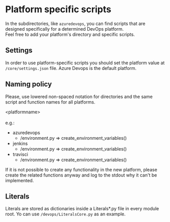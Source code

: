 # Platform specific scripts
In the subdirectories, like `azuredevops`, you can find scripts that are designed specifically for a determined DevOps platform.<br>
Feel free to add your platform's directory and specific scripts.

## Settings
In order to use platform-specific scripts you should set the platform value at `/core/settings.json` file. Azure Devops is the default platform.

## Naming policy
Please, use lowered non-spaced notation for directories and the same script and function names for all platforms.

\<platformname\><br>  
e.g.:
* azuredevops
    * /environment.py => create_environment_variables()
* jenkins
    * /environment.py => create_environment_variables()
* travisci
    * /environment.py => create_environment_variables()

If it is not possible to create any functionality in the new platform, please create the related functions anyway and log to the stdout why it can't be implemented.

## Literals

Literals are stored as dictionaries inside a Literals*.py file in every module root. Yo can use `/devops/LiteralsCore.py` as an example.
